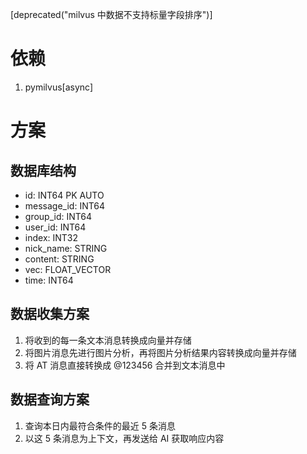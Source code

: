 [deprecated("milvus 中数据不支持标量字段排序")]

# 依赖

1. pymilvus[async]


# 方案

## 数据库结构

* id: INT64 PK AUTO
* message_id: INT64
* group_id: INT64
* user_id: INT64
* index: INT32
* nick_name: STRING
* content: STRING
* vec: FLOAT_VECTOR
* time: INT64

## 数据收集方案

1. 将收到的每一条文本消息转换成向量并存储
2. 将图片消息先进行图片分析，再将图片分析结果内容转换成向量并存储
3. 将 AT 消息直接转换成 @123456 合并到文本消息中

## 数据查询方案

1. 查询本日内最符合条件的最近 5 条消息
2. 以这 5 条消息为上下文，再发送给 AI 获取响应内容